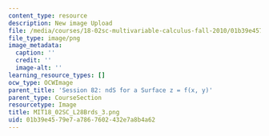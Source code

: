 ```yaml
---
content_type: resource
description: New image Upload
file: /media/courses/18-02sc-multivariable-calculus-fall-2010/01b39e4579e7a7867602432e7a8b4a62_MIT18_02SC_L28Brds_3.png
file_type: image/png
image_metadata:
  caption: ''
  credit: ''
  image-alt: ''
learning_resource_types: []
ocw_type: OCWImage
parent_title: 'Session 82: ndS for a Surface z = f(x, y)'
parent_type: CourseSection
resourcetype: Image
title: MIT18_02SC_L28Brds_3.png
uid: 01b39e45-79e7-a786-7602-432e7a8b4a62
---
```

